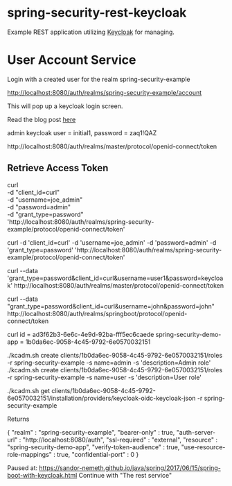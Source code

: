 # spring-security-rest-keycloak

Example REST application utilizing [Keycloak](http://www.keycloak.org) for 
managing.
 
# User Account Service
Login with a created user for the realm spring-security-example

[http://localhost:8080/auth/realms/spring-security-example/account](http://localhost:8080/auth/realms/spring-security-example/account)

This will pop up a keycloak login screen. 



Read the blog post [here](https://sandor-nemeth.github.io/java/spring/2017/06/15/spring-boot-with-keycloak.html)

admin keycloak user = initial1, password = zaq1!QAZ


http://localhost:8080/auth/realms/master/protocol/openid-connect/token

## Retrieve Access Token

curl \
  -d "client_id=curl" \
  -d "username=joe_admin" \
  -d "password=admin" \
  -d "grant_type=password" \
  'http://localhost:8080/auth/realms/spring-security-example/protocol/openid-connect/token'
  
  
  
  
  
  
curl -d 'client_id=curl' -d 'username=joe_admin' -d 'password=admin' -d 'grant_type=password' 'http://localhost:8080/auth/realms/spring-security-example/protocol/openid-connect/token'




curl --data 'grant_type=password&client_id=curl&username=user1&password=keycloak' http://localhost:8080/auth/realms/master/protocol/openid-connect/token


curl --data "grant_type=password&client_id=curl&username=john&password=john" http://localhost:8080/auth/realms/springboot/protocol/openid-connect/token


curl id = ad3f62b3-6e6c-4e9d-92ba-fff5ec6caede
spring-security-demo-app = 1b0da6ec-9058-4c45-9792-6e0570032151


./kcadm.sh create clients/1b0da6ec-9058-4c45-9792-6e0570032151/roles -r spring-security-example -s name=admin -s 'description=Admin role'
./kcadm.sh create clients/1b0da6ec-9058-4c45-9792-6e0570032151/roles -r spring-security-example -s name=user -s 'description=User role'


./kcadm.sh  get clients/1b0da6ec-9058-4c45-9792-6e0570032151/installation/providers/keycloak-oidc-keycloak-json -r spring-security-example


Returns

{
  "realm" : "spring-security-example",
  "bearer-only" : true,
  "auth-server-url" : "http://localhost:8080/auth",
  "ssl-required" : "external",
  "resource" : "spring-security-demo-app",
  "verify-token-audience" : true,
  "use-resource-role-mappings" : true,
  "confidential-port" : 0
}

Paused at:
https://sandor-nemeth.github.io/java/spring/2017/06/15/spring-boot-with-keycloak.html
Continue with "The rest service" 